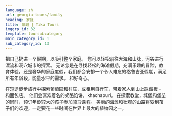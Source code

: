 ```yaml
---
language: zh
url: georgia-tours/family
heading: 家庭
title: 家庭 | Tika Tours
imggrp_id: 32
template: toursubcategory
main_category_id: 1
sub_category_id: 13
---
```

<div class="row content-row"><!-- 1480 (2)-->
<div class="col-xs-12 col-sm-6 col-md-6"><!-- 1974 -->

把自己扔进一个假期，以吸引整个家庭。 您可以轻松前往大海和山脉，河谷进行漂流和洞穴城市的探索。 无论您是在寻找轻松的海滩假期，充满乐趣的冒险，教育体验，还是奢华的家庭度假，我们都会安排一个令人难忘的格鲁吉亚假期，满足所有年龄段，能量水平的需求。
和好奇心。

</div>

<div class="col-xs-12 col-sm-6 col-md-6"><!-- 1975 -->

在短途徒步旅行中探索葡萄园和村庄，或租用自行车，带着家人到山上踩踏板 \- 和面包店。 他们会喜欢着名的奶酪馅饼，khachapuri。 在探索教堂，城堡和堡垒的同时，预订年龄较大的孩子参加骑马课程。
美丽的海滩和壮观的山路将受到孩子们的欢迎，一定要花一些时间在世界上最大的植物园之一。

</div>

</div>

